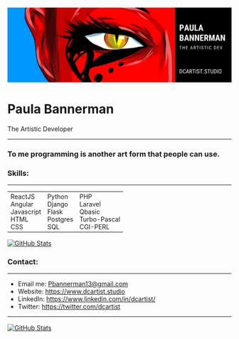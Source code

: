 



### ![DCartist](banner.jpg)



# Paula Bannerman  

The Artistic Developer

------

### To me programming is another art form that people can use.



### **Skills:** 

------

|                                                 	|                                              	|                                                      	|
|-------------------------------------------------	|----------------------------------------------	|------------------------------------------------------	|
| ReactJS<br>Angular<br>Javascript<br>HTML<br>CSS 	| Python<br>Django<br>Flask<br>Postgres<br>SQL 	| PHP<br>Laravel<br>Qbasic<br>Turbo-Pascal<br>CGI-PERL 	|
  

<a href="https://github.com/dcartist/dcartist">
  <img align="center" src="https://github-readme-stats.vercel.app/api/top-langs/?username=dcartist&hide=c%2B%2B,c,html&title_color=6aa6f8&text_color=8a919a&icon_color=6aa6f8&bg_color=0e1116" alt="GitHub Stats" />
</a>

### **Contact:** 

------

- Email me: Pbannerman13@gmail.com 
- Website: https://www.dcartist.studio
- LinkedIn: https://www.linkedin.com/in/dcartist/
- Twitter: https://twitter.com/dcartist


------

<a href="https://github.com/dcartist/dcartist">
  <img align="center" src="https://github-readme-stats.vercel.app/api?username=dcartist&show_icons=true&line_height=27&count_private=true&title_color=6aa6f8&text_color=8a919a&icon_color=6aa6f8&bg_color=0e1116" alt="GitHub Stats" />
</a>




